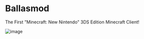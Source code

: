 # Ballasmod
The First "Minecraft: New Nintendo" 3DS Edition Minecraft Client!

![image](https://i.imgur.com/lVQkQYg.png)
